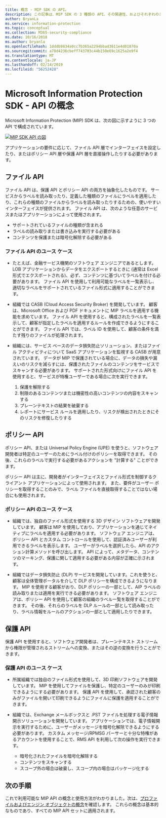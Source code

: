 ```yaml
---
title: 概念 - MIP SDK の API。
description: この記事は、MIP SDK の 3 種類の API、その関連性、およびそれぞれのユースケースを理解するのに役立ちます。
author: BryanLa
ms.service: information-protection
ms.topic: conceptual
ms.collection: M365-security-compliance
ms.date: 10/16/2018
ms.author: bryanla
ms.openlocfilehash: 1dddb9834a0cc7b365a2294bbad3611e4d01870a
ms.sourcegitcommit: a78d4236cbeff743703c44b150e69c1625a2e9f4
ms.translationtype: MT
ms.contentlocale: ja-JP
ms.lasthandoff: 02/14/2019
ms.locfileid: "56252428"
---
```

# <a name="microsoft-information-protection-sdk---api-concepts"></a>Microsoft Information Protection SDK - API の概念

Microsoft Information Protection (MIP) SDK は、次の図に示すように 3 つの API で構成されています。

[![MIP SDK API の図](media/concept-apis-use-cases/mip-sdk-components.png)](media/concept-apis-use-cases/mip-sdk-components.png#lightbox)

アプリケーションの要件に応じて、ファイル API 層でインターフェイスを設定したり、またはポリシー API 層や保護 API 層を直接操作したりする必要があります。

## <a name="file-api"></a>ファイル API

ファイル API は、保護 API とポリシー API の両方を抽象化したものです。 サービスからラベルを読み取ったり、定義した種類のファイルにラベルを適用したり、これらの種類のファイルからラベルを読み取ったりするための、使いやすいインターフェイスが提供されます。 ファイル API は、次のような任意のサービスまたはアプリケーションによって使用されます。

- サポートされているファイルの種類が含まれる
- ラベルの読み取りまたは書き込みを実行する必要がある
- コンテンツを保護または暗号化解除する必要がある

### <a name="file-api-use-cases"></a>ファイル API のユース ケース

- たとえば、金融サービス機関のソフトウェア エンジニアであるとします。 LOB アプリケーションからデータをエクスポートするときに (通常は Excel 形式でエクスポートされる)、必ず、コンテンツに基づいてラベルを付ける必要があります。 ファイル API を使用して利用可能なラベルを一覧表示し、適切なラベルをサポートされているファイル形式に適用することができます。

- 組織では CASB (Cloud Access Security Broker) を開発しています。 顧客は、Microsoft Office および PDF ドキュメントに MIP ラベルを適用する機能を求めています。 ファイル API を使用すると、構成されたラベルを一覧表示して、顧客が指定したラベルを適用するルールを作成できるようにすることができます。 ファイル API では、ラベル ID を使用して、顧客の条件を満たす残りのファイルが処理されます。

- 組織には、サービス ベースのデータ損失防止ソリューション、またはファイル アクティビティについて SaaS アプリケーションを監視する CASB が用意されています。 データが MIP で保護されている場合に、データの損失や漏えいのリスクを減らすには、保護されたファイルのコンテンツをサービスでスキャンする必要があります。 サポートされた形式向けにファイル API を使用すると、サービスが特権ユーザーである場合に次を実行できます。

  1. 保護を解除する
  2. 制限のあるコンテンツまたは機密性の高いコンテンツの内容をスキャンする
  3. プレーンテキストの結果を破棄する
  4. レポートにサービス ルールを適用したり、リスクが検出されたときにそのリスクを修復したりする

## <a name="policy-api"></a>ポリシー API

ポリシー API、または Universal Policy Engine (UPE) を使うと、ソフトウェア開発者は特定のユーザーのためにラベル付けのポリシーを取得できます。 その後、これらのラベルで実行する必要があるアクションを "計算する" ことができます。

ポリシー API は主に、開発者がインターフェイスとファイル形式を制御するクライアント アプリケーションによって使用されます。 また、要件がユーザー ポリシーを取得することのみで、ラベル ファイルを直接取得することではない場合にも使用されます。 

### <a name="policy-api-use-cases"></a>ポリシー API のユース ケース

- 組織では、独自のファイル形式を使用する 3D デザイン ソフトウェアを開発しています。 顧客は MIP を使用しており、アプリケーションを通じてネイティブにラベルを適用する必要があります。 ソフトウェア エンジニアは、ポリシー API とカスタム コントロールを使用して、認証済みユーザーが利用できるラベルを表示します。 ユーザーがラベルを選択したら、API のアクション計算メソッドを呼び出します。 API によって、メタデータ、コンテンツのマーキング、保護に関して適用する必要がある内容が正確に示されます。

- 組織ではデータ損失防止 (DLP) サービスを開発しています。これを使うと、顧客は全体管理ポータルを介して DLP ポリシーを構成できるようになります。 MIP を使用する顧客がおり、DLP ポリシーの一部として、AIP ラベルの読み取りまたは適用を実行できる必要があります。 ソフトウェア エンジニアは、ポリシー API を使用して顧客の組織のラベル一覧を取得することができます。 その後、それらのラベルを DLP ルールの一部として読み取ったり、ラベル情報をルールのアクションの一部として適用したりできます。

## <a name="protection-api"></a>保護 API

保護 API を使用すると、ソフトウェア開発者は、プレーンテキスト ストリームから権限が管理されるストリームへの変換、またはその逆の変換を行うことができます。

### <a name="protection-api-use-cases"></a>保護 API のユース ケース

- 所属組織では独自のファイル形式を使用して、3D 印刷ソフトウェアを開発しています。 MIP を使用してファイルを保護し、特定のユーザーのみが印刷できるようにする必要があります。 保護 API を使用して、承認された顧客のみがファイルを開いて印刷できるようにファイルに保護を適用することができます。 

- 組織では、Exchange メールボックスと .PST ファイルを処理する電子情報開示ソリューションを開発しています。 アプリケーションでは、電子情報開示を実行するために、ユーザーがメッセージを暗号化解除できるようにする必要があります。 カスタム メッセージ/RPMSG パーサーと十分な特権があるアカウントを使用することで、RMS API を利用して次の操作を実行できます。
  - 暗号化されたファイルを暗号化解除する
  - コンテンツをスキャンする
  - スコープ外の場合は破棄し、スコープ内の場合はパッケージ化する

## <a name="next-steps"></a>次の手順

これで利用可能な MIP API の概念と使用方法がわかりました。次は、[プロファイルおよびエンジン オブジェクトの概念](concept-profile-engine-cpp.md)を確認します。 これらの概念は基本的なものであり、すべての MIP API セットに適用されます。
